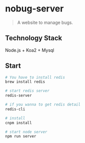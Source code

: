 # nobug-server
>A website to manage bugs.

## Technology Stack
Node.js + Koa2 + Mysql

## Start
```bash
# You have to install redis
brew install redis

# start redis server
redis-server

# if you wanna to get redis detail
redis-cli

# install
cnpm install

# start node server
npm run server

```